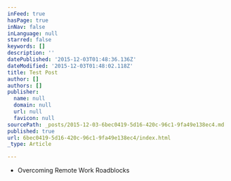 ```yaml
---
inFeed: true
hasPage: true
inNav: false
inLanguage: null
starred: false
keywords: []
description: ''
datePublished: '2015-12-03T01:48:36.136Z'
dateModified: '2015-12-03T01:48:02.118Z'
title: Test Post
author: []
authors: []
publisher:
  name: null
  domain: null
  url: null
  favicon: null
sourcePath: _posts/2015-12-03-6bec0419-5d16-420c-96c1-9fa49e138ec4.md
published: true
url: 6bec0419-5d16-420c-96c1-9fa49e138ec4/index.html
_type: Article

---
```

* Overcoming Remote Work Roadblocks
